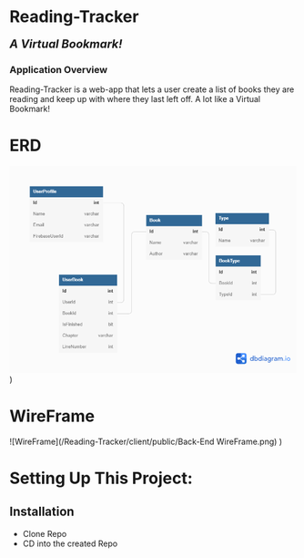 # Reading-Tracker
<b style="font-size: 20px;"><i>A Virtual Bookmark!</i></b>
### Application Overview

Reading-Tracker is a web-app that lets a user create a list of books they are reading and keep up with where they last left off. A lot like a Virtual Bookmark!

# ERD

![ERD](/Reading-Tracker/client/public/Reading--Tracker.png)
)

# WireFrame

![WireFrame](/Reading-Tracker/client/public/Back-End WireFrame.png)
)

# Setting Up This Project:

## Installation

- Clone Repo
- CD into the created Repo
